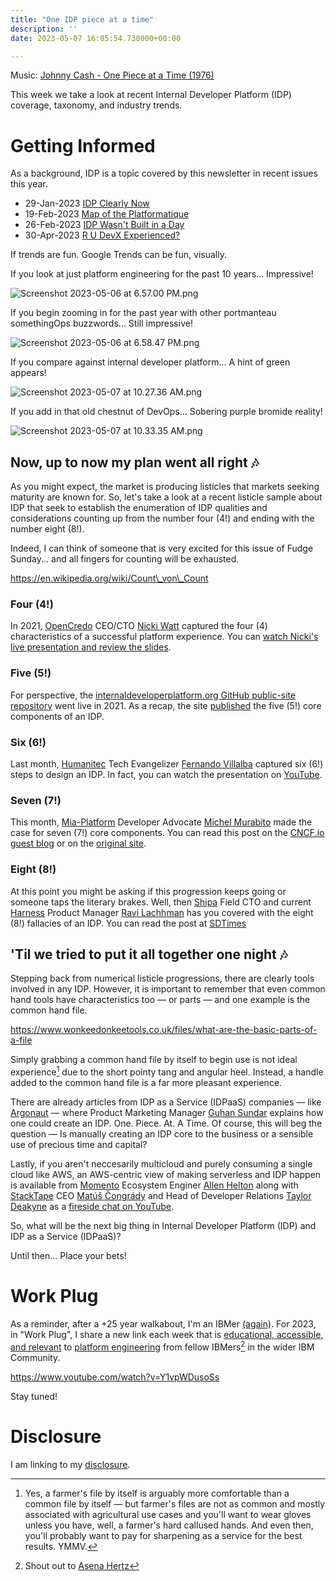 ```yaml
---
title: "One IDP piece at a time"
description: ''
date: 2023-05-07 16:05:54.730000+00:00

---
```


 

Music: [Johnny Cash - One Piece at a Time (1976)](https://www.youtube.com/watch?v=pmeVwYojB-s)

This week we take a look at recent Internal Developer Platform (IDP) coverage, taxonomy, and industry trends.

# Getting Informed

As a background, IDP is a topic covered by this newsletter in recent issues this year.

- 29-Jan-2023 [IDP Clearly Now](https://fudge.org/archive/idp-clearly-now/)
- 19-Feb-2023 [Map of the Platformatique](https://fudge.org/archive/map-of-the-platformatique/)
- 26-Feb-2023 [IDP Wasn't Built in a Day](https://fudge.org/archive/idp-wasnt-built-in-a-day/)
- 30-Apr-2023 [R U DevX Experienced?](https://fudge.org/archive/are-you-devx-experienced/)

If trends are fun. Google Trends can be fun, visually.

If you look at just platform engineering for the past 10 years... Impressive!

![Screenshot 2023-05-06 at 6.57.00 PM.png](https://buttondown.imgix.net/images/ddad5782-cd58-49c1-a188-39a9a289fd6a.png?w=960&fit=max) 

If you begin zooming in for the past year with other portmanteau somethingOps buzzwords... Still impressive!

![Screenshot 2023-05-06 at 6.58.47 PM.png](https://buttondown.imgix.net/images/6cfc8d05-9c31-446c-baf6-bce1fbaa2fd8.png?w=960&fit=max) 

If you compare against internal developer platform... A hint of green appears!

![Screenshot 2023-05-07 at 10.27.36 AM.png](https://buttondown.imgix.net/images/62e077fa-33d2-4779-984d-950594faec93.png?w=960&fit=max) 

If you add in that old chestnut of DevOps... Sobering purple bromide reality!

![Screenshot 2023-05-07 at 10.33.35 AM.png](https://buttondown.imgix.net/images/c37730ce-84af-4bbf-985c-95db9577c1be.png?w=960&fit=max) 

## Now, up to now my plan went all right 🎶

As you might expect, the market is producing listicles that markets seeking maturity are known for. So, let's take a look at a recent listicle sample about IDP that seek to establish the enumeration of IDP qualities and considerations counting up from the number four (4!) and ending with the number eight (8!).

Indeed, I can think of someone that is very excited for this issue of Fudge Sunday... and all fingers for counting will be exhausted.

https://en.wikipedia.org/wiki/Count\_von\_Count

### Four (4!)

In 2021, [OpenCredo](https://opencredo.com) CEO/CTO [Nicki Watt](https://www.linkedin.com/in/nickiwatt/) captured the four (4) characteristics of a successful platform experience. You can [watch Nicki's live presentation and review the slides](https://gotopia.eu/february-2021/sessions/1684/platform-engineering-as-a-community-service).

### Five (5!)

For perspective, the [internaldeveloperplatform.org GitHub public-site repository](https://github.com/InternalDeveloperPlatform/public-site/graphs/code-frequency) went live in 2021. As a recap, the site [published](https://internaldeveloperplatform.org/core-components/) the five (5!) core components of an IDP.

### Six (6!)

Last month, [Humanitec](https://humanitec.com) Tech Evangelizer [Fernando Villalba](https://www.linkedin.com/in/nandoit/) captured six (6!) steps to design an IDP. In fact, you can watch the presentation on [YouTube](https://www.youtube.com/watch?v=N6OTXWVeuJ8).

### Seven (7!)

This month, [Mia-Platform](https://mia-platform.eu) Developer Advocate [Michel Murabito](https://www.linkedin.com/in/mich-murabito/) made the case for seven (7!) core components. You can read this post on the [CNCF.io guest blog](https://www.cncf.io/blog/2023/04/28/7-core-components-of-an-internal-developer-platform/) or on the [original site](https://blog.mia-platform.eu/en/seven-core-components-internal-developer-platform).

### Eight (8!)

At this point you might be asking if this progression keeps going or someone taps the literary brakes. Well, then [Shipa](https://shipa.io) Field CTO and current [Harness](https://www.harness.io) Product Manager [Ravi Lachhman](https://www.linkedin.com/in/ravilachhman/) has you covered with the eight (8!) fallacies of an IDP. You can read the post at [SDTimes](https://sdtimes.com/softwaredev/the-eight-fallacies-of-your-internal-developer-platform/)

## 'Til we tried to put it all together one night 🎶

Stepping back from numerical listicle progressions, there are clearly tools involved in any IDP. However, it is important to remember that even common hand tools have characteristics too — or parts — and one example is the common hand file.

https://www.wonkeedonkeetools.co.uk/files/what-are-the-basic-parts-of-a-file

Simply grabbing a common hand file by itself to begin use is not ideal experience[^farmerfile] due to the short pointy tang and angular heel. Instead, a handle added to the common hand file is a far more pleasant experience.

There are already articles from IDP as a Service (IDPaaS) companies — like [Argonaut](https://www.argonaut.dev/blog/internal-developer-platform-setup) — where Product Marketing Manager [Guhan Sundar](https://www.linkedin.com/in/guhansun/) explains how one could create an IDP. One. Piece. At. A Time. Of course, this will beg the question — Is manually creating an IDP core to the business or a sensible use of precious time and capital? 

Lastly, if you aren't neccesarily multicloud and purely consuming a single cloud like AWS, an AWS-centric view of making serverless and IDP happen is available from [Momento](https://www.gomomento.com) Ecosystem Enginer [Allen Helton](https://www.linkedin.com/in/allenheltondev/) along with [StackTape](https://stacktape.com) CEO [Matúš Čongrády](https://www.linkedin.com/in/matus-congrady/) and Head of Developer Relations [Taylor Deakyne](https://www.linkedin.com/in/taylordeakyne/) as a [fireside chat on YouTube](https://www.youtube.com/watch?v=--tHQUvF1Ec).

So, what will be the next big thing in Internal Developer Platform (IDP) and IDP as a Service (IDPaaS)?

Until then… Place your bets!

# Work Plug

As a reminder, after a +25 year walkabout, I'm an IBMer [(again)](https://jaycuthrell.com/about/). For 2023, in "Work Plug", I share a new link each week that is [educational, accessible, and relevant](https://www.youtube.com/watch?v=Y1vpWDusoSs) to [platform engineering](https://www.ibm.com/consulting/platform-engineering-services) from fellow IBMers[^IBMer] in the wider IBM Community.

https://www.youtube.com/watch?v=Y1vpWDusoSs

Stay tuned! 

# Disclosure

I am linking to my [disclosure](https://jaycuthrell.com/disclosure/).
 
[^farmerfile]: Yes, a farmer's file by itself is arguably more comfortable than a common file by itself — but farmer's files are not as common and mostly associated with agricultural use cases and you'll want to wear gloves unless you have, well, a farmer's hard callused hands. And even then, you'll probably want to pay for sharpening as a service for the best results. YMMV.

[^IBMer]: Shout out to [Asena Hertz](https://www.linkedin.com/in/asenahertz/)


